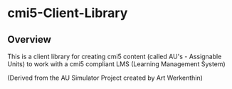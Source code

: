 # cmi5-Client-Library


## Overview

This is a client library for creating cmi5 content (called AU's - Assignable Units) to work with a cmi5 compliant LMS (Learning Management System)

(Derived from the AU Simulator Project created by Art Werkenthin)





